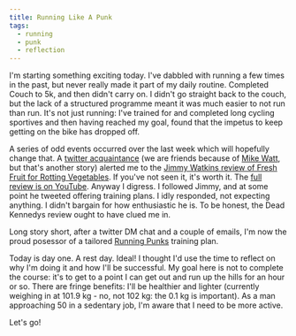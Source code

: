 ```yaml
---
title: Running Like A Punk
tags:
  - running
  - punk
  - reflection
---
```


I'm starting something exciting today. I've dabbled with running a few times in
the past, but never really made it part of my daily routine. Completed Couch to 5k,
and then didn't carry on. I didn't go straight back to the couch, but the lack of
a structured programme meant it was much easier to not run than run. It's not just
running: I've trained for and completed long cycling sportives and then having
reached my goal, found that the impetus to keep getting on the bike has dropped off.

<!-- more -->
A series of odd events occurred over the last week which will hopefully change that.
A [twitter acquaintance](https://twitter.com/CorporateGorila) (we are friends because of
[Mike Watt](http://www.mikewatt.com/), but that's another story) alerted me to the
[Jimmy Watkins review of Fresh Fruit for Rotting Vegetables](https://twitter.com/BiggyTimmkins/status/1277896047554109440?s=20). If you've not seen it, it's worth it.
The [full review is on YouTube](https://www.youtube.com/watch?v=vuYJe_pt30s).
Anyway I digress. I followed Jimmy, and at some point he tweeted offering training plans.
I idly responded, not expecting anything. I didn't bargain for how enthusiastic he is.
To be honest, the Dead Kennedys review ought to have clued me in.

Long story short, after a twitter DM chat and a couple of emails, I'm now the
proud posessor of a tailored [Running Punks](https://www.runningpunks.com/) training
plan.

Today is day one. A rest day. Ideal!
I thought I'd use the time to reflect on why I'm doing it and how I'll be successful.
My goal here is not to complete the course: it's to get to a point I can get out and run
up the hills for an hour or so. There are fringe benefits: I'll be healthier and lighter
(currently weighing in at 101.9 kg - no, not 102 kg: the 0.1 kg is important). As a 
man approaching 50 in a sedentary job, I'm aware that I need to be more active.

Let's go!
